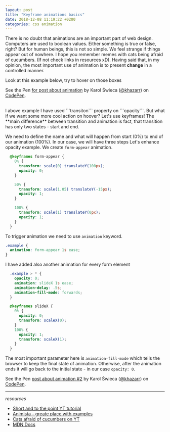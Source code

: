 ```yaml
---
layout: post
title: "Keyframe animations basics"
date: 2018-12-08 11:19:22 +0200
categories: css animation
---
```


There is no doubt that animations are an important part of web design. Computers are used to boolean values. Either something is true or false, right? But for human beings, this is not so simple. We feel strange if things appear out of nowhere. I hope you remember memes with cats being afraid of cucumbers. (If not check links in resources xD). Having said that, in my opinion, the most important use of animation is to present **change** in a controlled manner.

Look at this example below, try to hover on those boxes

<p data-height="300" data-theme-id="0" data-slug-hash="jXNGjQ" data-default-tab="result" data-user="khazarr" data-pen-title="for post about animation" class="codepen">See the Pen <a href="https://codepen.io/khazarr/pen/jXNGjQ/">for post about animation</a> by Karol Świeca (<a href="https://codepen.io/khazarr">@khazarr</a>) on <a href="https://codepen.io">CodePen</a>.</p>
<script async src="https://static.codepen.io/assets/embed/ei.js"></script>

<br>
I above example I have used ```transiton``` property on ```opacity```. But what if we want some more cool action on hoover? Let's use keyframes! The **main difference** between transition and animation is fact, that transition has only two states - start and end. 

We need to define the name and what will happen from start (0%) to end of our animation (100%). In our case, we will have three steps
Let's enhance opacity example. We create ```form-appear``` animation.

```css
  @keyframes form-appear {
    0% {
      transform: scale(0) translateY(100px);
      opacity: 0;
    }

    50% {
      transform: scale(1.05) translateY(-15px);
      opacity: 1;
    }

    100% {
      transform: scale(1) translateY(0px);
      opacity: 1;
    }
  }
```

To trigger animation we need to use ```animation``` keyword.

```css
.example {
  animation: form-appear 1s ease;
}
```

I have added also another animation for every form element

```css
  .example > * {
    opacity: 0;
    animation: slideX 1s ease;
    animation-delay: .5s;
    animation-fill-mode: forwards;
  }

  @keyframes slideX {
    0% {
      opacity: 0;
      transform: scaleX(0);
    }
    100% {
      opacity: 1;
      transform: scaleX(1);
    }
  }
```

The most important parameter here is ```animation-fill-mode``` which tells the browser to keep the final state of animation. Otherwise, after the animation ends it will go back to the initial state - in our case ```opacity: 0```.

<p data-height="332" data-theme-id="0" data-slug-hash="bObYaz" data-default-tab="html,result" data-user="khazarr" data-pen-title="post about animation #2" class="codepen">See the Pen <a href="https://codepen.io/khazarr/pen/bObYaz/">post about animation #2</a> by Karol Świeca (<a href="https://codepen.io/khazarr">@khazarr</a>) on <a href="https://codepen.io">CodePen</a>.</p>
<script async src="https://static.codepen.io/assets/embed/ei.js"></script>


---
*resources*
* [Short and to the point YT tutorial](https://www.youtube.com/watch?v=iUSC_7hcPPo)
* [Animista - greate place with examples](http://animista.net/)
* [Cats afraid of cucumbers on YT](https://www.youtube.com/watch?v=pXv44YL_Gio)
* [MDN Docs](https://developer.mozilla.org/en-US/docs/Web/CSS/@keyframes)




